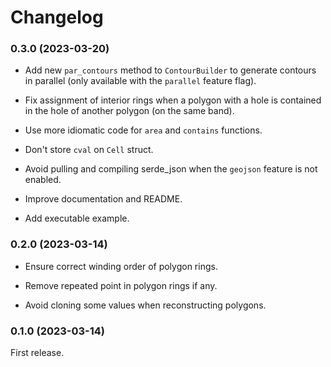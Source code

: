 # Changelog

### 0.3.0 (2023-03-20)

- Add new `par_contours` method to `ContourBuilder` to generate contours in parallel (only available with the `parallel` feature flag).

- Fix assignment of interior rings when a polygon with a hole is contained in the hole of another polygon (on the same band).

- Use more idiomatic code for `area` and `contains` functions.

- Don't store `cval` on `Cell` struct.

- Avoid pulling and compiling serde_json when the `geojson` feature is not enabled.

- Improve documentation and README.

- Add executable example.


### 0.2.0 (2023-03-14)

- Ensure correct winding order of polygon rings.

- Remove repeated point in polygon rings if any.

- Avoid cloning some values when reconstructing polygons.


### 0.1.0 (2023-03-14)

First release.